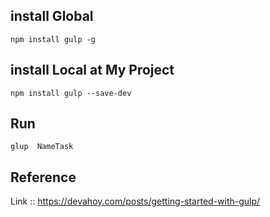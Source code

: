 ## install  Global

```
npm install gulp -g
```

## install  Local at My Project
```
npm install gulp --save-dev
```

## Run 
```
glup  NameTask 
```
## Reference
Link ::  https://devahoy.com/posts/getting-started-with-gulp/ 
